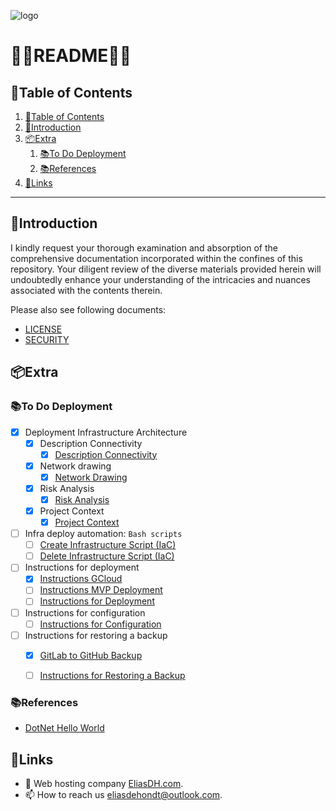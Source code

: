 ![logo](https://eliasdh.com/assets/media/images/logo-github.png)
# 💙🤍README🤍💙

## 📘Table of Contents

1. [📘Table of Contents](#📘table-of-contents)
2. [🖖Introduction](#🖖introduction)
3. [📦Extra](#📦extra)
    1. [📚To Do Deployment](#📚to-do-deployment)
    2. [📚References](#📚references)
4. [🔗Links](#🔗links)

---

## 🖖Introduction

I kindly request your thorough examination and absorption of the comprehensive documentation incorporated within the confines of this repository. Your diligent review of the diverse materials provided herein will undoubtedly enhance your understanding of the intricacies and nuances associated with the contents therein.

Please also see following documents:
- [LICENSE](LICENSE.md)
- [SECURITY](SECURITY.md)

## 📦Extra

### 📚To Do Deployment
- [x] Deployment Infrastructure Architecture
    - [x] Description Connectivity
        - [x] [Description Connectivity](/Documentation/Deployment-Analyze-and-Architecture.md#💭description-connectivity)
    - [x] Network drawing
        - [x] [Network Drawing](/Documentation/Deployment-Analyze-and-Architecture.md#📷network-drawing)
    - [x] Risk Analysis
        - [x] [Risk Analysis](/Documentation/Deployment-Analyze-and-Architecture.md#🔍risk-analysis)
    - [x] Project Context
        - [x] [Project Context](/Documentation/Deployment-Analyze-and-Architecture.md#📑context)
- [ ] Infra deploy automation: `Bash scripts`
    - [ ] [Create Infrastructure Script (IaC)](/Scripts/Create-Infrastructure-IaC.sh)
    - [ ] [Delete Infrastructure Script (IaC)](/Scripts/Delete-Infrastructure-IaC.sh)
- [ ] Instructions for deployment
    - [x] [Instructions GCloud](/Documentation/Instructions-GCloud.md)
    - [ ] [Instructions MVP Deployment](/Documentation/Instructions-MVP-Deployment.md)
    - [ ] [Instructions for Deployment](/Documentation/Instructions-IaC-Deployment.md)
- [ ] Instructions for configuration
    - [ ] [Instructions for Configuration](/Documentation/Instructions-Configuration.md)
- [ ] Instructions for restoring a backup
    - [x] [GitLab to GitHub Backup](/Scripts/GitLab-to-GitHub-Backup.ps1)
    - [ ] [Instructions for Restoring a Backup](/Documentation/Instructions-Restore-Backup.md)


### 📚References
- [DotNet Hello World](https://github.com/EliasDeHondt/DotNet-HelloWorld)

## 🔗Links
- 👯 Web hosting company [EliasDH.com](https://eliasdh.com).
- 📫 How to reach us eliasdehondt@outlook.com.